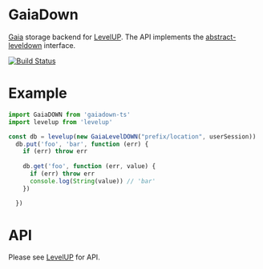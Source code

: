 # GaiaDown

[Gaia](https://github.com/blockstack/gaia) storage backend for [LevelUP](https://github.com/Level/levelup). The API implements the 
[abstract-leveldown](https://github.com/Level/abstract-leveldown) interface. 


[![Build Status](https://travis-ci.com/AcidLeroy/gaiadown-ts.svg?branch=master)](https://travis-ci.com/AcidLeroy/gaiadown-ts)

# Example

```ts
import GaiaDOWN from 'gaiadown-ts' 
import levelup from 'levelup'

const db = levelup(new GaiaLevelDOWN("prefix/location", userSession))
  db.put('foo', 'bar', function (err) {
    if (err) throw err
  
    db.get('foo', function (err, value) {
      if (err) throw err
      console.log(String(value)) // 'bar'
    })

  })

```

# API
Please see [LevelUP](https://github.com/Level/levelup) for API. 

